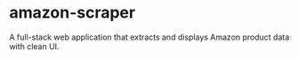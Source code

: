 # amazon-scraper
A full-stack web application that extracts and displays Amazon product data with clean UI.
